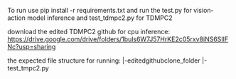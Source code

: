 To run use pip install -r requirements.txt and run the test.py for vision-action model inference and test_tdmpc2.py for TDMPC2

download the edited TDMPC2 github for cpu inference: https://drive.google.com/drive/folders/1buls6W7J57HrKE2c05rxv8iNS6SIlFNc?usp=sharing

the expected file structure for running:
|-editedgithubclone_folder
|-test_tmpc2.py

